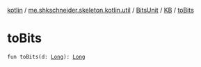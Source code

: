 [kotlin](../../../index.md) / [me.shkschneider.skeleton.kotlin.util](../../index.md) / [BitsUnit](../index.md) / [KB](index.md) / [toBits](./to-bits.md)

# toBits

`fun toBits(d: `[`Long`](https://kotlinlang.org/api/latest/jvm/stdlib/kotlin/-long/index.html)`): `[`Long`](https://kotlinlang.org/api/latest/jvm/stdlib/kotlin/-long/index.html)